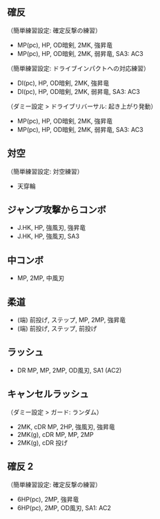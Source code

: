 ## 確反

（簡単練習設定: 確定反撃の練習）

- MP(pc), HP, OD暗剣, 2MK, 強昇竜
- MP(pc), HP, OD暗剣, 2MK, 弱昇竜, SA3: AC3

（簡単練習設定: ドライブインパクトへの対応練習）

- DI(pc), HP, OD暗剣, 2MK, 強昇竜
- DI(pc), HP, OD暗剣, 2MK, 弱昇竜, SA3: AC3

（ダミー設定 > ドライブリバーサル: 起き上がり発動）

- MP(pc), HP, OD暗剣, 2MK, 強昇竜
- MP(pc), HP, OD暗剣, 2MK, 弱昇竜, SA3: AC3

## 対空

（簡単練習設定: 対空練習）

- 天穿輪

## ジャンプ攻撃からコンボ

- J.HK, HP, 強風刃, 強昇竜
- J.HK, HP, 強風刃, SA3

## 中コンボ

- MP, 2MP, 中風刃

## 柔道

- (端) 前投げ, ステップ, MP, 2MP, 強昇竜
- (端) 前投げ, ステップ, 前投げ

## ラッシュ

- DR MP, MP, 2MP, OD風刃, SA1 (AC2)

## キャンセルラッシュ

（ダミー設定 > ガード: ランダム）

- 2MK, cDR MP, 2HP, 強風刃, 強昇竜
- 2MK(g), cDR MP, MP, 2MP
- 2MK(g), cDR 投げ

## 確反 2

（簡単練習設定: 確定反撃の練習）

- 6HP(pc), 2MP, 強昇竜
- 6HP(pc), 2MP, OD風刃, SA1: AC2
